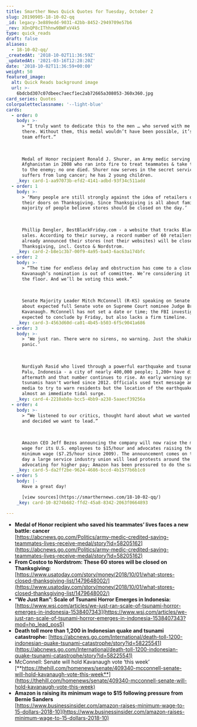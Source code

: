 ```yaml
---
title: Smarther News Quick Quotes for Tuesday, October 2
slug: 20190905-18-10-02-qq
_id: legacy-3e889edd-9031-42bb-8452-2949709e57b6
_rev: XOnQP8cIThhnw9BWFxV4k5
type: quick_reads
draft: false
aliases:
  - 18-10-02-qq/
_createdAt: '2018-10-02T11:36:59Z'
_updatedAt: '2021-03-16T12:28:20Z'
date: '2018-10-02T11:36:59+00:00'
weight: 50
featured_image:
  alt: Quick Reads background image
  url: >-
    6bdcbd307c07dbeec7aecf1ec2ab72665a308053-360x360.jpg
card_series: Quotes
colorpaletteclassname: '--light-blue'
cards:
  - order: 0
    body: >-
      > “I truly want to dedicate this to the men … who served with me out
      there. Without them, this medal wouldn’t have been possible, it’s truly a
      team effort.”  
        
        
        
      Medal of Honor recipient Ronald J. Shurer, an Army medic serving in
      Afghanistan in 2008 who ran into fire to treat teammates & take the fight
      to the enemy; no one died. Shurer now serves in the secret service &
      suffers from lung cancer; he has 2 young children.
    _key: card-1-aa97073b-efd2-4141-adbd-93f34c511add
  - order: 1
    body: >-
      > ‘Many people are still strongly against the idea of retailers opening
      their doors on Thanksgiving. Since Thanksgiving is all about family, a
      majority of people believe stores should be closed on the day.’  
        
        
        
      Phillip Dengler, BestBlackFriday.com - a website that tracks Black Friday
      sales. According to their survey, a record number of 60 retailers have
      already announced their stores (not their websites) will be closed on
      Thanksgiving, incl. Costco & Nordstrom.
    _key: card-2-b8e1c3b7-00f9-4a95-ba43-6ac63a174bfc
  - order: 2
    body: >-
      > “The time for endless delay and obstruction has come to a close. Judge
      Kavanaugh’s nomination is out of committee. We’re considering it here on
      the floor. And we’ll be voting this week.”  
        
        
        
      Senate Majority Leader Mitch McConnell (R-KS) speaking on Senate floor
      about expected full Senate vote on Supreme Court nominee Judge Brett
      Kavanaugh. McConnell has not set a date or time; the FBI investigation is
      expected to conclude by Friday, but also lacks a firm timeline.
    _key: card-3-4563d60d-ca01-4b45-b503-6f5c9041a686
  - order: 3
    body: >-
      > ‘We just ran. There were no sirens, no warning. Just the shaking and the
      panic.’  
        
        
        
      Nurdiyah Rasid who lived through a powerful earthquake and tsunami in
      Palu, Indonesia - a city of nearly 400,000 people; 1,200+ have died in the
      aftermath and that number continues to rise. An early warning system for
      tsunamis hasn't worked since 2012. Officials used text message and social
      media to try to warn residents but the location of the earthquake produced
      almost an immediate tidal surge.
    _key: card-4-2210ab0a-bcc5-4bb9-a238-5aaecf39256a
  - order: 4
    body: >-
      > “We listened to our critics, thought hard about what we wanted to do,
      and decided we want to lead.”  
        
        
        
      Amazon CEO Jeff Bezos announcing the company will now raise the minimum
      wage for its U.S. employees to $15/hour and advocates raising the federal
      minimum wage ($7.25/hour since 2009). The announcement comes on the same
      day a large service industry union will lead protests around the country
      advocating for higher pay; Amazon has been pressured to do the same.
    _key: card-5-da2ff2be-9624-4686-bccd-4b1577b6b1c0
  - order: 5
    body: |-
      Have a great day!

      [view sources](https://smarthernews.com/18-10-02-qq/)
    _key: card-10-8274b682-ffd2-45a8-8342-2063f0664893

---
```

* **Medal of Honor recipient who saved his teammates’ lives faces a new battle: cancer**  
[https://abcnews.go.com/Politics/army-medic-credited-saving-teammates-lives-receive-medal/story?id=58205162](https://abcnews.go.com/Politics/army-medic-credited-saving-teammates-lives-receive-medal/story?id=58205162)
* **From Costco to Nordstrom: These 60 stores will be closed on Thanksgiving:**  
[https://www.usatoday.com/story/money/2018/10/01/what-stores-closed-thanksgiving-list/1479648002/](https://www.usatoday.com/story/money/2018/10/01/what-stores-closed-thanksgiving-list/1479648002/)
* **“We Just Ran”: Scale of Tsunami Horror Emerges in Indonesia:**  
[https://www.wsj.com/articles/we-just-ran-scale-of-tsunami-horror-emerges-in-indonesia-1538407343](https://www.wsj.com/articles/we-just-ran-scale-of-tsunami-horror-emerges-in-indonesia-1538407343?mod=hp_lead_pos5)
* **Death toll more than 1,200 in Indonesian quake and tsunami catastrophe:** [https://abcnews.go.com/International/death-toll-1200-indonesian-quake-tsunami-catastrophe/story?id=58225541](https://abcnews.go.com/International/death-toll-1200-indonesian-quake-tsunami-catastrophe/story?id=58225541)
* McConnell: Senate will hold Kavanaugh vote ‘this week’  
[**https://thehill.com/homenews/senate/409340-mcconnell-senate-will-hold-kavanaugh-vote-this-week**](https://thehill.com/homenews/senate/409340-mcconnell-senate-will-hold-kavanaugh-vote-this-week)
* **Amazon is raising its minimum wage to $15 following pressure from Bernie Sanders**  
[https://www.businessinsider.com/amazon-raises-minimum-wage-to-15-dollars-2018-10](https://www.businessinsider.com/amazon-raises-minimum-wage-to-15-dollars-2018-10)